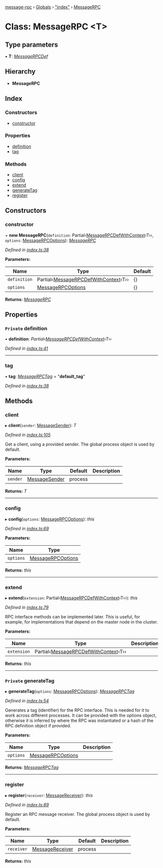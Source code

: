 [message-rpc](../README.md) › [Globals](../globals.md) › ["index"](../modules/_index_.md) › [MessageRPC](_index_.messagerpc.md)

# Class: MessageRPC <**T**>

## Type parameters

▪ **T**: *[MessageRPCDef](../modules/_index_.md#messagerpcdef)*

## Hierarchy

* **MessageRPC**

## Index

### Constructors

* [constructor](_index_.messagerpc.md#constructor)

### Properties

* [definition](_index_.messagerpc.md#private-definition)
* [tag](_index_.messagerpc.md#tag)

### Methods

* [client](_index_.messagerpc.md#client)
* [config](_index_.messagerpc.md#config)
* [extend](_index_.messagerpc.md#extend)
* [generateTag](_index_.messagerpc.md#private-generatetag)
* [register](_index_.messagerpc.md#register)

## Constructors

###  constructor

\+ **new MessageRPC**(`definition`: Partial‹[MessageRPCDefWithContext](../modules/_index_.md#messagerpcdefwithcontext)‹T››, `options`: [MessageRPCOptions](../modules/_index_.md#messagerpcoptions)): *[MessageRPC](_index_.messagerpc.md)*

*Defined in [index.ts:38](https://github.com/srolel/message-rpc/blob/9ad047c/src/index.ts#L38)*

**Parameters:**

Name | Type | Default |
------ | ------ | ------ |
`definition` | Partial‹[MessageRPCDefWithContext](../modules/_index_.md#messagerpcdefwithcontext)‹T›› | {} |
`options` | [MessageRPCOptions](../modules/_index_.md#messagerpcoptions) | {} |

**Returns:** *[MessageRPC](_index_.messagerpc.md)*

## Properties

### `Private` definition

• **definition**: *Partial‹[MessageRPCDefWithContext](../modules/_index_.md#messagerpcdefwithcontext)‹T››*

*Defined in [index.ts:41](https://github.com/srolel/message-rpc/blob/9ad047c/src/index.ts#L41)*

___

###  tag

• **tag**: *[MessageRPCTag](../modules/_index_.md#messagerpctag)* = "__default_tag__"

*Defined in [index.ts:38](https://github.com/srolel/message-rpc/blob/9ad047c/src/index.ts#L38)*

## Methods

###  client

▸ **client**(`sender`: [MessageSender](../modules/_index_.md#messagesender)): *T*

*Defined in [index.ts:105](https://github.com/srolel/message-rpc/blob/9ad047c/src/index.ts#L105)*

Get a client, using a provided sender. The global process object is used by default.

**Parameters:**

Name | Type | Default | Description |
------ | ------ | ------ | ------ |
`sender` | [MessageSender](../modules/_index_.md#messagesender) | process |   |

**Returns:** *T*

___

###  config

▸ **config**(`options`: [MessageRPCOptions](../modules/_index_.md#messagerpcoptions)): *this*

*Defined in [index.ts:69](https://github.com/srolel/message-rpc/blob/9ad047c/src/index.ts#L69)*

**Parameters:**

Name | Type |
------ | ------ |
`options` | [MessageRPCOptions](../modules/_index_.md#messagerpcoptions) |

**Returns:** *this*

___

###  extend

▸ **extend**(`extension`: Partial‹[MessageRPCDefWithContext](../modules/_index_.md#messagerpcdefwithcontext)‹T››): *this*

*Defined in [index.ts:79](https://github.com/srolel/message-rpc/blob/9ad047c/src/index.ts#L79)*

RPC interface methods can be implemented later. This is useful, for example,
for implementations that depend on the master node in the cluster.

**Parameters:**

Name | Type | Description |
------ | ------ | ------ |
`extension` | Partial‹[MessageRPCDefWithContext](../modules/_index_.md#messagerpcdefwithcontext)‹T›› |   |

**Returns:** *this*

___

### `Private` generateTag

▸ **generateTag**(`options`: [MessageRPCOptions](../modules/_index_.md#messagerpcoptions)): *[MessageRPCTag](../modules/_index_.md#messagerpctag)*

*Defined in [index.ts:54](https://github.com/srolel/message-rpc/blob/9ad047c/src/index.ts#L54)*

Generates a tag (identifier) for the RPC interface. This is needed for it
to work across different processes. It can be provided with the options object,
otherwise it is inferred by where the RPC was instantiated or a hash of the
RPC definition object if provided.

**Parameters:**

Name | Type | Description |
------ | ------ | ------ |
`options` | [MessageRPCOptions](../modules/_index_.md#messagerpcoptions) |   |

**Returns:** *[MessageRPCTag](../modules/_index_.md#messagerpctag)*

___

###  register

▸ **register**(`receiver`: [MessageReceiver](../modules/_index_.md#messagereceiver)): *this*

*Defined in [index.ts:89](https://github.com/srolel/message-rpc/blob/9ad047c/src/index.ts#L89)*

Register an RPC message receiver. The global process object is used by default.

**Parameters:**

Name | Type | Default | Description |
------ | ------ | ------ | ------ |
`receiver` | [MessageReceiver](../modules/_index_.md#messagereceiver) | process |   |

**Returns:** *this*
